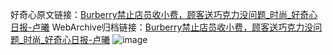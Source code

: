 好奇心原文链接：[Burberry禁止店员收小费，顾客送巧克力没问题_时尚_好奇心日报-卢曦](https://www.qdaily.com/articles/9528.html)
WebArchive归档链接：[Burberry禁止店员收小费，顾客送巧克力没问题_时尚_好奇心日报-卢曦](http://web.archive.org/web/20181001171906/http://www.qdaily.com:80/articles/9528.html)
![image](http://ww3.sinaimg.cn/large/007d5XDply1g3vfj59uulj30u039pe81)